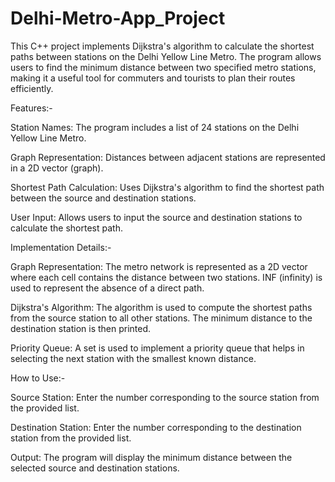 # Delhi-Metro-App_Project
This C++ project implements Dijkstra's algorithm to calculate the shortest paths between stations on the Delhi Yellow Line Metro. The program allows users to find the minimum distance between two specified metro stations, making it a useful tool for commuters and tourists to plan their routes efficiently.


Features:-


Station Names: The program includes a list of 24 stations on the Delhi Yellow Line Metro.

Graph Representation: Distances between adjacent stations are represented in a 2D vector (graph).

Shortest Path Calculation: Uses Dijkstra's algorithm to find the shortest path between the source and destination stations.

User Input: Allows users to input the source and destination stations to calculate the shortest path.


Implementation Details:-


Graph Representation: The metro network is represented as a 2D vector where each cell contains the distance between two stations. INF (infinity) is used to represent the absence of a direct path.

Dijkstra's Algorithm: The algorithm is used to compute the shortest paths from the source station to all other stations. The minimum distance to the destination station is then printed.

Priority Queue: A set is used to implement a priority queue that helps in selecting the next station with the smallest known distance.


How to Use:-


Source Station: Enter the number corresponding to the source station from the provided list.

Destination Station: Enter the number corresponding to the destination station from the provided list.

Output: The program will display the minimum distance between the selected source and destination stations.
